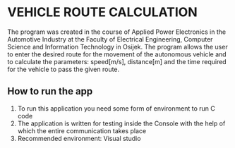 # VEHICLE ROUTE CALCULATION
The program was created in the course of Applied Power Electronics in the Automotive Industry at the Faculty of Electrical Engineering, Computer Science and Information Technology in Osijek. The program allows the user to enter the desired route for the movement of the autonomous vehicle and to calculate the parameters: speed[m/s], distance[m] and the time required for the vehicle to pass the given route.

## How to run the app
1. To run this application you need some form of environment to run C code
2. The application is written for testing inside the Console with the help of which the entire communication takes place
3. Recommended environment: Visual studio
